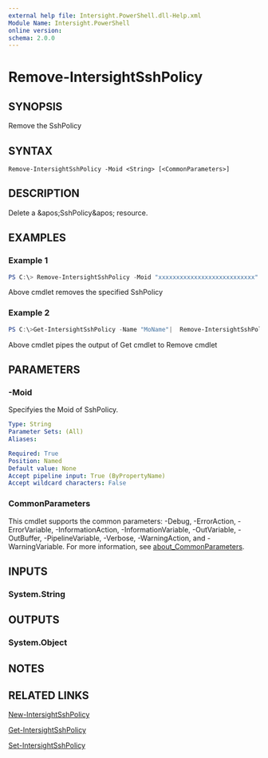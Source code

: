 ```yaml
---
external help file: Intersight.PowerShell.dll-Help.xml
Module Name: Intersight.PowerShell
online version:
schema: 2.0.0
---
```


# Remove-IntersightSshPolicy

## SYNOPSIS
Remove the SshPolicy

## SYNTAX

```
Remove-IntersightSshPolicy -Moid <String> [<CommonParameters>]
```

## DESCRIPTION
Delete a &amp;apos;SshPolicy&amp;apos; resource.

## EXAMPLES

### Example 1
```powershell
PS C:\> Remove-IntersightSshPolicy -Moid "xxxxxxxxxxxxxxxxxxxxxxxxxxx"
```
Above cmdlet removes the specified SshPolicy 

### Example 2
```powershell
PS C:\>Get-IntersightSshPolicy -Name "MoName"|  Remove-IntersightSshPolicy
```
Above cmdlet pipes the output of Get cmdlet to Remove cmdlet

## PARAMETERS

### -Moid
Specifyies the Moid of SshPolicy.

```yaml
Type: String
Parameter Sets: (All)
Aliases:

Required: True
Position: Named
Default value: None
Accept pipeline input: True (ByPropertyName)
Accept wildcard characters: False
```

### CommonParameters
This cmdlet supports the common parameters: -Debug, -ErrorAction, -ErrorVariable, -InformationAction, -InformationVariable, -OutVariable, -OutBuffer, -PipelineVariable, -Verbose, -WarningAction, and -WarningVariable. For more information, see [about_CommonParameters](http://go.microsoft.com/fwlink/?LinkID=113216).

## INPUTS

### System.String

## OUTPUTS

### System.Object
## NOTES

## RELATED LINKS

[New-IntersightSshPolicy](./New-IntersightSshPolicy.md)

[Get-IntersightSshPolicy](./Get-IntersightSshPolicy.md)

[Set-IntersightSshPolicy](./Set-IntersightSshPolicy.md)

